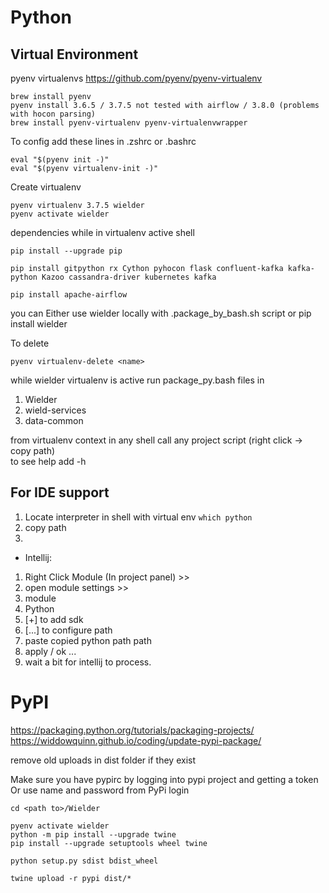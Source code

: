 
Python
=

Virtual Environment
-
pyenv virtualenvs 
https://github.com/pyenv/pyenv-virtualenv
```
brew install pyenv
pyenv install 3.6.5 / 3.7.5 not tested with airflow / 3.8.0 (problems with hocon parsing)
brew install pyenv-virtualenv pyenv-virtualenvwrapper
```
To config add these lines in .zshrc or .bashrc
```
eval "$(pyenv init -)"
eval "$(pyenv virtualenv-init -)"
```

Create virtualenv
```
pyenv virtualenv 3.7.5 wielder
pyenv activate wielder 
```

dependencies while in virtualenv active shell
```
pip install --upgrade pip

pip install gitpython rx Cython pyhocon flask confluent-kafka kafka-python Kazoo cassandra-driver kubernetes kafka

pip install apache-airflow
```

you can Either use wielder locally with .package_by_bash.sh script or pip install wielder


To delete 
```
pyenv virtualenv-delete <name>
```

while wielder virtualenv is active run package_py.bash files in
1. Wielder
1. wield-services
1. data-common
 

from virtualenv context in any shell call any project script (right click -> copy path)  
to see help add -h 

 
For IDE support
-
 1. Locate interpreter in shell with virtual env ```which python```
 1. copy path
 1. 
 + Intellij:
  1. Right Click Module (In project panel) >> 
  1. open module settings >> 
  1. module 
  1. Python 
  1. [+] to add sdk
  1. [...] to configure path
  1. paste copied python path path
  1. apply / ok ...
  1. wait a bit for intellij to process.
 
 PyPI
 =
 
https://packaging.python.org/tutorials/packaging-projects/
https://widdowquinn.github.io/coding/update-pypi-package/

remove old uploads in dist folder if they exist

Make sure you have pypirc by logging into pypi project and getting a token
Or use name and password from PyPi login
```
cd <path to>/Wielder

pyenv activate wielder
python -m pip install --upgrade twine
pip install --upgrade setuptools wheel twine

python setup.py sdist bdist_wheel

twine upload -r pypi dist/*
```